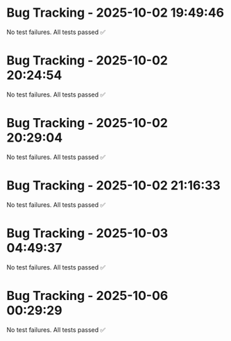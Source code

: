 # Bug Tracking - 2025-10-02 19:49:46

No test failures. All tests passed ✅

# Bug Tracking - 2025-10-02 20:24:54

No test failures. All tests passed ✅

# Bug Tracking - 2025-10-02 20:29:04

No test failures. All tests passed ✅

# Bug Tracking - 2025-10-02 21:16:33

No test failures. All tests passed ✅

# Bug Tracking - 2025-10-03 04:49:37

No test failures. All tests passed ✅

# Bug Tracking - 2025-10-06 00:29:29

No test failures. All tests passed ✅
